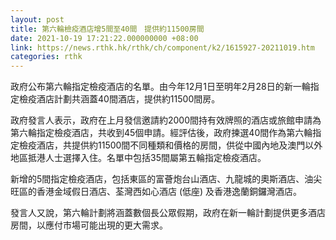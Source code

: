 ```yaml
---
layout: post
title: 第六輪檢疫酒店增5間至40間　提供約11500房間
date: 2021-10-19 17:21:22.000000000 +08:00
link: https://news.rthk.hk/rthk/ch/component/k2/1615927-20211019.htm
categories: rthk
---
```


政府公布第六輪指定檢疫酒店的名單。由今年12月1日至明年2月28日的新一輪指定檢疫酒店計劃共涵蓋40間酒店，提供約11500間房。

政府發言人表示，政府在上月發信邀請約2000間持有效牌照的酒店或旅館申請為第六輪指定檢疫酒店，共收到45個申請。經評估後，政府揀選40間作為第六輪指定檢疫酒店，共提供約11500間不同種類和價格的房間，供從中國內地及澳門以外地區抵港人士選擇入住。名單中包括35間屬第五輪指定檢疫酒店。
 
新增的5間指定檢疫酒店，包括東區的富薈炮台山酒店、九龍城的奧斯酒店、油尖旺區的香港金域假日酒店、荃灣西如心酒店 (低座) 及香港逸蘭銅鑼灣酒店。

發言人又說，第六輪計劃將涵蓋數個長公眾假期，政府在新一輪計劃提供更多酒店房間，以應付市場可能出現的更大需求。
